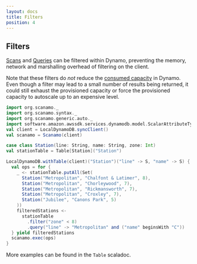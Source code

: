 ```yaml
---
layout: docs
title: Filters
position: 4
---
```


## Filters

[Scans](operations.md#scan) and [Queries](operations.md#query) can be filtered within Dynamo, preventing the memory, network and marshalling overhead of filtering on the client.
 
Note that these filters do *not* reduce the [consumed capacity](http://docs.aws.amazon.com/amazondynamodb/latest/developerguide/HowItWorks.ProvisionedThroughput.html) in Dynamo. Even though a filter may lead to a small number of results being
returned, it could still exhaust the provisioned capacity or force the provisioned capacity to autoscale up to an expensive level.

```scala mdoc:silent
import org.scanamo._
import org.scanamo.syntax._
import org.scanamo.generic.auto._
import software.amazon.awssdk.services.dynamodb.model.ScalarAttributeType._
val client = LocalDynamoDB.syncClient()
val scanamo = Scanamo(client)

case class Station(line: String, name: String, zone: Int)
val stationTable = Table[Station]("Station")
```
```scala mdoc
LocalDynamoDB.withTable(client)("Station")("line" -> S, "name" -> S) {
  val ops = for {
    _ <- stationTable.putAll(Set(
      Station("Metropolitan", "Chalfont & Latimer", 8),
      Station("Metropolitan", "Chorleywood", 7),
      Station("Metropolitan", "Rickmansworth", 7),
      Station("Metropolitan", "Croxley", 7),
      Station("Jubilee", "Canons Park", 5)
    ))
    filteredStations <- 
      stationTable
        .filter("zone" < 8)
        .query("line" -> "Metropolitan" and ("name" beginsWith "C"))
  } yield filteredStations
  scanamo.exec(ops)
}
```

More examples can be found in the `Table` scaladoc.
